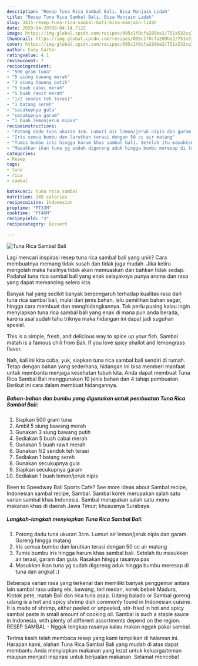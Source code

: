 ```yaml
---
description: "Resep Tuna Rica Sambal Bali, Bisa Manjain Lidah"
title: "Resep Tuna Rica Sambal Bali, Bisa Manjain Lidah"
slug: 3415-resep-tuna-rica-sambal-bali-bisa-manjain-lidah
date: 2020-04-28T08:04:14.712Z
image: https://img-global.cpcdn.com/recipes/095c1f0cfa289be2/751x532cq70/tuna-rica-sambal-bali-foto-resep-utama.jpg
thumbnail: https://img-global.cpcdn.com/recipes/095c1f0cfa289be2/751x532cq70/tuna-rica-sambal-bali-foto-resep-utama.jpg
cover: https://img-global.cpcdn.com/recipes/095c1f0cfa289be2/751x532cq70/tuna-rica-sambal-bali-foto-resep-utama.jpg
author: Cody Carter
ratingvalue: 4.1
reviewcount: 7
recipeingredient:
- "500 gram tuna"
- "5 siung bawang merah"
- "3 siung bawang putih"
- "5 buah cabai merah"
- "5 buah rawit merah"
- "1/2 sendok teh terasi"
- "1 batang sereh"
- "secukupnya gula"
- "secukupnya garam"
- "1 buah lemonjeruk nipis"
recipeinstructions:
- "Potong dadu tuna ukuran 3cm. Lumuri air lemon/jeruk nipis dan garam. Goreng hingga matang"
- "Iris semua bumbu dan larutkan terasi dengan 50 cc air matang"
- "Tumis bumbu iris hingga harum khas sambal bali. Setelah itu masukkan air terasi, garam dan gula. Rasakan hingga rasanya pas"
- "Masukkan ikan tuna yg sudah digoreng aduk hingga bumbu meresap di tuna dan angkat :)"
categories:
- Resep
tags:
- tuna
- rica
- sambal

katakunci: tuna rica sambal 
nutrition: 245 calories
recipecuisine: Indonesian
preptime: "PT33M"
cooktime: "PT46M"
recipeyield: "3"
recipecategory: Dessert

---
```



![Tuna Rica Sambal Bali](https://img-global.cpcdn.com/recipes/095c1f0cfa289be2/751x532cq70/tuna-rica-sambal-bali-foto-resep-utama.jpg)

Lagi mencari inspirasi resep tuna rica sambal bali yang unik? Cara membuatnya memang tidak susah dan tidak juga mudah. Jika keliru mengolah maka hasilnya tidak akan memuaskan dan bahkan tidak sedap. Padahal tuna rica sambal bali yang enak selayaknya punya aroma dan rasa yang dapat memancing selera kita.

Banyak hal yang sedikit banyak berpengaruh terhadap kualitas rasa dari tuna rica sambal bali, mulai dari jenis bahan, lalu pemilihan bahan segar, hingga cara membuat dan menghidangkannya. Tak perlu pusing kalau ingin menyiapkan tuna rica sambal bali yang enak di mana pun anda berada, karena asal sudah tahu triknya maka hidangan ini dapat jadi suguhan spesial.

This is a simple, fresh, and delicious way to spice up your fish. Sambal matah is a famous chili from Bali. If you love spicy shallot and lemongrass flavor.


Nah, kali ini kita coba, yuk, siapkan tuna rica sambal bali sendiri di rumah. Tetap dengan bahan yang sederhana, hidangan ini bisa memberi manfaat untuk membantu menjaga kesehatan tubuh kita. Anda dapat membuat Tuna Rica Sambal Bali menggunakan 10 jenis bahan dan 4 tahap pembuatan. Berikut ini cara dalam membuat hidangannya.

<!--inarticleads1-->

##### Bahan-bahan dan bumbu yang digunakan untuk pembuatan Tuna Rica Sambal Bali:

1. Siapkan 500 gram tuna
1. Ambil 5 siung bawang merah
1. Gunakan 3 siung bawang putih
1. Sediakan 5 buah cabai merah
1. Gunakan 5 buah rawit merah
1. Gunakan 1/2 sendok teh terasi
1. Sediakan 1 batang sereh
1. Gunakan secukupnya gula
1. Siapkan secukupnya garam
1. Sediakan 1 buah lemon/jeruk nipis


Been to Speedway Bali Sports Cafe? See more ideas about Sambal recipe, Indonesian sambal recipe, Sambal. Sambal korek merupakan salah satu varian sambal khas Indonesia. Sambal merupakan salah satu menu makanan khas di daerah Jawa Timur; khususnya Surabaya. 

<!--inarticleads2-->

##### Langkah-langkah menyiapkan Tuna Rica Sambal Bali:

1. Potong dadu tuna ukuran 3cm. Lumuri air lemon/jeruk nipis dan garam. Goreng hingga matang
1. Iris semua bumbu dan larutkan terasi dengan 50 cc air matang
1. Tumis bumbu iris hingga harum khas sambal bali. Setelah itu masukkan air terasi, garam dan gula. Rasakan hingga rasanya pas
1. Masukkan ikan tuna yg sudah digoreng aduk hingga bumbu meresap di tuna dan angkat :)


Beberapa varian rasa yang terkenal dan memiliki banyak penggemar antara lain sambal rasa udang ebi, bawang, teri medan, korek bebek Madura, Klotok pete, matah Bali dan rica tuna asap. Udang balado or Sambal goreng udang is a hot and spicy shrimp dish commonly found in Indonesian cuisine. It is made of shrimp, either peeled or unpeeled, stir-fried in hot and spicy sambal paste in small amount of cooking oil. Sambal is such a staple sauce in Indonesia, with plenty of different assortments depend on the region. RESEP SAMBAL - Nggak lengkap rasanya kalau makan nggak pakai sambal. 

Terima kasih telah membaca resep yang kami tampilkan di halaman ini. Harapan kami, olahan Tuna Rica Sambal Bali yang mudah di atas dapat membantu Anda menyiapkan makanan yang lezat untuk keluarga/teman maupun menjadi inspirasi untuk berjualan makanan. Selamat mencoba!
